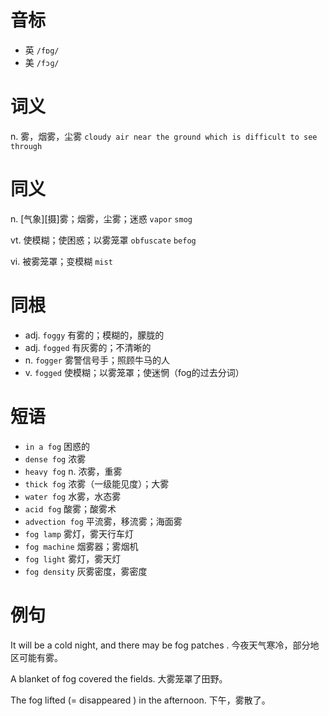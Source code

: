 # 音标

- 英 `/fɒg/`
- 美 `/fɔɡ/`

# 词义

n. 雾，烟雾，尘雾
`cloudy air near the ground which is difficult to see through`

# 同义

n. [气象][摄]雾；烟雾，尘雾；迷惑
`vapor` `smog`

vt. 使模糊；使困惑；以雾笼罩
`obfuscate` `befog`

vi. 被雾笼罩；变模糊
`mist`

# 同根

- adj. `foggy` 有雾的；模糊的，朦胧的
- adj. `fogged` 有灰雾的；不清晰的
- n. `fogger` 雾警信号手；照顾牛马的人
- v. `fogged` 使模糊；以雾笼罩；使迷惘（fog的过去分词）

# 短语

- `in a fog` 困惑的
- `dense fog` 浓雾
- `heavy fog` n. 浓雾，重雾
- `thick fog` 浓雾（一级能见度）；大雾
- `water fog` 水雾，水态雾
- `acid fog` 酸雾；酸雾术
- `advection fog` 平流雾，移流雾；海面雾
- `fog lamp` 雾灯，雾天行车灯
- `fog machine` 烟雾器；雾烟机
- `fog light` 雾灯，雾天灯
- `fog density` 灰雾密度，雾密度

# 例句

It will be a cold night, and there may be fog patches .
今夜天气寒冷，部分地区可能有雾。

A blanket of fog covered the fields.
大雾笼罩了田野。

The fog lifted (= disappeared ) in the afternoon.
下午，雾散了。


